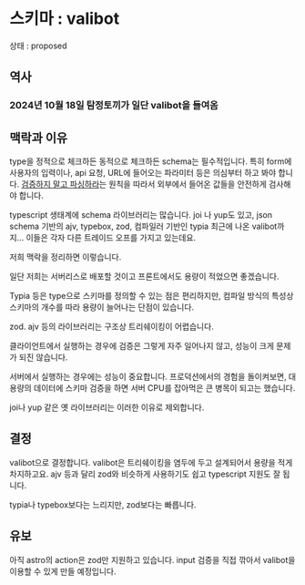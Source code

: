 # 스키마 : valibot

상태 : proposed

## 역사

### 2024년 10월 18일 탐정토끼가 일단 valibot을 들여옴

## 맥락과 이유

type을 정적으로 체크하든 동적으로 체크하든 schema는 필수적입니다. 특히 form에 사용자의 입력이나, api 요청, URL에 들어오는 파라미터 등은 의심부터 하고 봐야 합니다. [검증하지 말고 파싱하라](https://eatchangmyeong.github.io/2022/12/04/parse-don-t-validate.html)는 원칙을 따라서 외부에서 들어온 값들을 안전하게 검사해야 합니다.

typescript 생태계에 schema 라이브러리는 많습니다. joi 나 yup도 있고, json schema 기반의 ajv, typebox, zod, 컴파일러 기반인 typia 최근에 나온 valibot까지... 이들은 각자 다른 트레이드 오프를 가지고 있는데요.

저희 맥락을 정리하면 이렇습니다.

일단 저희는 서버리스로 배포할 것이고 프론트에서도 용량이 적었으면 좋겠습니다.

Typia 등은 type으로 스키마를 정의할 수 있는 점은 편리하지만, 컴파일 방식의 특성상 스키마의 개수를 따라 용량이 늘어나는 단점이 있습니다.

zod. ajv 등의 라이브러리는 구조상 트리쉐이킹이 어렵습니다.

클라이언트에서 실행하는 경우에 검증은 그렇게 자주 일어나지 않고, 성능이 크게 문제가 되진 않습니다.

서버에서 실행하는 경우에는 성능이 중요합니다. 프로덕션에서의 경험을 돌이켜보면, 대용량의 데이터에 스키마 검증을 하면 서버 CPU를 잡아먹은 큰 병목이 되고는 했습니다.

joi나 yup 같은 옛 라이브러리는 이러한 이유로 제외합니다.

## 결정

valibot으로 결정합니다. valibot은 트리쉐이킹을 염두에 두고 설계되어서 용량을 적게 차지하고요. ajv 등과 달리 zod와 비슷하게 사용하기도 쉽고 typescript 지원도 잘 됩니다.

typia나 typebox보다는 느리지만, zod보다는 빠릅니다.

## 유보

아직 astro의 action은 zod만 지원하고 있습니다. input 검증을 직접 깎아서 valibot을 이용할 수 있게 만들 예정입니다.
